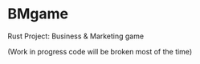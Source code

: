 # BMgame
Rust Project: Business &amp; Marketing game

(Work in progress code will be broken most of the time)
